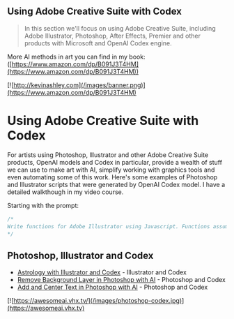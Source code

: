 ## Using Adobe Creative Suite with Codex
>In this section we'll focus on using Adobe Creative Suite, including  Adobe Illustrator, Photoshop, After Effects, Premier and other products with Microsoft and OpenAI Codex engine.

More AI methods in art you can find in my book: ([https://www.amazon.com/dp/B091J3T4HM](https://www.amazon.com/dp/B091J3T4HM))

[![http://kevinashley.com](/images/banner.png)](https://www.amazon.com/dp/B091J3T4HM)

# Using Adobe Creative Suite with Codex

For artists using Photoshop, Illustrator and other Adobe Creative Suite products, OpenAI models and Codex in particular, provide a wealth of stuff we can use to make art with AI, simplify working with graphics tools and even automating some of this work. Here's some examples of Photoshop and Illustrator scripts that were generated by OpenAI Codex model. I have a detailed walkthough in my video course.

Starting with the prompt:

```javascript
/*
Write functions for Adobe Illustrator using Javascript. Functions assume that everything happens in the active document.
*/
```


## Photoshop, Illustrator and Codex

- [Astrology with Illustrator and Codex](zodiac.jsx) - Illustrator and Codex
- [Remove Background Layer in Photoshop with AI](remove-background.jsx) - Photoshop and Codex
- [Add and Center Text in Photoshop with AI](add-text.jsx) - Photoshop and Codex

[![https://awesomeai.vhx.tv/](/images/photoshop-codex.jpg)](https://awesomeai.vhx.tv)

